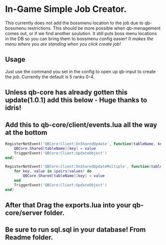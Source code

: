 # In-Game Simple Job Creator. 
This currently does not add the bossmenu location to the job due to qb-bossmenu restrictions. This should be more possible when qb-menagement comes out, or if we find another soulution. 
It still puts boss menu locations in the DB so you can bring them to bossmenu config easier! 
*It makes the menu where you are standing when you click create job!*

## Usage 
Just use the command you set in the config to open up qb-input to create the job. 
Currently the default is 5 ranks 0-4. 


## Unless qb-core has already gotten this update(1.0.1) add this below  - Huge thanks to idris! 
## Add this to qb-core/client/events.lua all the way at the bottom
```lua
RegisterNetEvent('QBCore:Client:OnSharedUpdate', function(tableName, key, value)
    QBCore.Shared[tableName][key] = value
    TriggerEvent('QBCore:Client:UpdateObject')
end)

RegisterNetEvent('QBCore:Client:OnSharedUpdateMultiple', function(tableName, values)
    for key, value in ipairs(values) do
        QBCore.Shared[tableName][key] = value
    end
    TriggerEvent('QBCore:Client:UpdateObject')
end)
```
## After that Drag the exports.lua into your qb-core/server folder.
## Be sure to run sql.sql in your database! From Readme folder. 